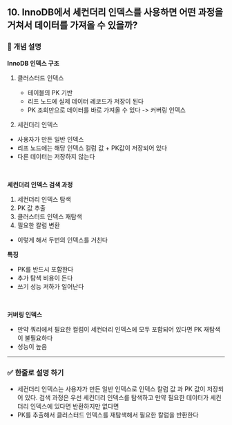 ## 10. InnoDB에서 세컨더리 인덱스를 사용하면 어떤 과정을 거쳐서 데이터를 가져올 수 있을까?

### 🧠 개념 설명
**InnoDB 인덱스 구조**
1. 클러스터드 인덱스
    - 테이블의 PK 기반
    - 리프 노드에 실제 데이터 레코드가 저장이 된다
    - PK 조회만으로 데이터를 바로 가져올 수 있다 -> 커버링 인덱스
 
2. 세컨더리 인덱스
  - 사용자가 만든 일반 인덱스
  - 리프 노드에는 해당 인덱스 컬럼 값 + PK값이 저장되어 있다
  - 다른 데이터는 저장하지 않는다

<br/>

**세컨더리 인덱스 검색 과정**

1. 세컨더리 인덱스 탐색
2. PK 값 추출
3. 클러스터드 인덱스 재탐색
4. 필요한 칼럼 변환

- 이렇게 해서 두번의 인덱스를 거친다

**특징**
- PK를 반드시 포함한다
- 추가 탐색 비용이 든다
- 쓰기 성능 저하가 일어난다

<br/>

**커버링 인덱스**
- 만약 쿼리에서 필요한 컬럼이 세컨더리 인덱스에 모두 포함되어 있다면 PK 재탐색이 불필요하다
- 성능이 높음 

---
### ✅ 한줄로 설명 하기
- 세컨더리 인덱스는 사용자가 만든 일반 인덱스로 인덱스 칼럼 값 과 PK 값이 저장되어 있다. 검색 과정은 우선 세컨더리 인덱스를 탐색하고 만약 필요한 데이터가 세컨더리 인덱스에 있다면 반환하지만 없다면
- PK를 추출해서 클러스터드 인덱스를 재탐색해서 필요한 칼럼을 반환한다
